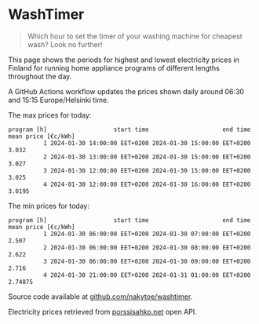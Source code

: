 
# WashTimer

> Which hour to set the timer of your washing machine for cheapest wash? Look no further!

This page shows the periods for highest and lowest electricity prices in Finland 
for running home appliance programs of different lengths throughout the day. 

A GitHub Actions workflow updates the prices shown daily around 06:30 and 15:15 Europe/Helsinki time.

The max prices for today:

	program [h]                   start time                     end time mean price [€c/kWh]
	          1 2024-01-30 14:00:00 EET+0200 2024-01-30 15:00:00 EET+0200               3.032
	          2 2024-01-30 13:00:00 EET+0200 2024-01-30 15:00:00 EET+0200               3.027
	          3 2024-01-30 12:00:00 EET+0200 2024-01-30 15:00:00 EET+0200               3.025
	          4 2024-01-30 12:00:00 EET+0200 2024-01-30 16:00:00 EET+0200              3.0195

The min prices for today:

	program [h]                   start time                     end time mean price [€c/kWh]
	          1 2024-01-30 06:00:00 EET+0200 2024-01-30 07:00:00 EET+0200               2.507
	          2 2024-01-30 06:00:00 EET+0200 2024-01-30 08:00:00 EET+0200               2.622
	          3 2024-01-30 06:00:00 EET+0200 2024-01-30 09:00:00 EET+0200               2.716
	          4 2024-01-30 21:00:00 EET+0200 2024-01-31 01:00:00 EET+0200             2.74875


Source code available at [github.com/nakytoe/washtimer](https://github.com/nakytoe/washtimer).

Electricity prices retrieved from [porssisahko.net](https://porssisahko.net/api) open API.
